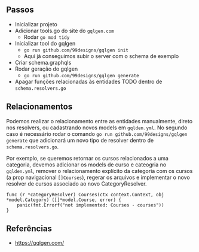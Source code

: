 ## Passos

- Inicializar projeto
- Adicionar tools.go do site do `gqlgen.com`
  - Rodar `go mod tidy`
- Inicializar tool do gqlgen
  - `go run github.com/99designs/gqlgen init`
  - Aqui já conseguimos subir o server com o schema de exemplo
- Criar schema.graphqls
- Rodar geração do gqlgen
  - `go run github.com/99designs/gqlgen generate`
- Apagar funções relacionadas às entidades TODO dentro de `schema.resolvers.go`


## Relacionamentos

Podemos realizar o relacionamento entre as entidades manualmente, direto nos resolvers, ou cadastrando novos models em `gqlden.yml`.
No segundo caso é necessário rodar o comando `go run github.com/99designs/gqlgen generate` que adicionará um novo tipo de resolver
dentro de `schema.resolvers.go`.

Por exemplo, se queremos retornar os cursos relacionados a uma categoria, devemos adicionar os models de curso e cateogria no `gqlden.yml`,
remover o relacionamento explícito da categoria com os cursos (a prop navigacional `[]Courses`), regerar os arquivos e implementar o novo resolver
de cursos associado ao novo CategoryResolver.

```golang
func (r *categoryResolver) Courses(ctx context.Context, obj *model.Category) ([]*model.Course, error) {
	panic(fmt.Errorf("not implemented: Courses - courses"))
}
```



## Referências
- https://gqlgen.com/
